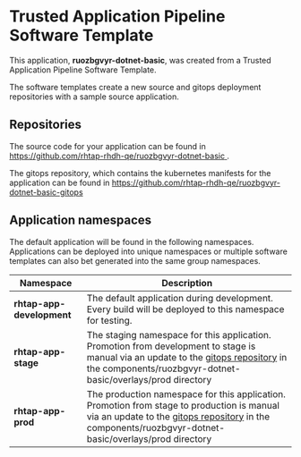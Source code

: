 # Trusted Application Pipeline Software Template

This application, **ruozbgvyr-dotnet-basic**, was created from a Trusted Application Pipeline Software Template.

The software templates create a new source and gitops deployment repositories with a sample source application. 

## Repositories

The source code for your application can be found in [https://github.com/rhtap-rhdh-qe/ruozbgvyr-dotnet-basic ](https://github.com/rhtap-rhdh-qe/ruozbgvyr-dotnet-basic ).
 
The gitops repository, which contains the kubernetes manifests for the application can be found in 
[https://github.com/rhtap-rhdh-qe/ruozbgvyr-dotnet-basic-gitops ](https://github.com/rhtap-rhdh-qe/ruozbgvyr-dotnet-basic-gitops ) 

## Application namespaces 

The default application will be found in the following namespaces. Applications can be deployed into unique namespaces or multiple software templates can also bet generated into the same group namespaces.  

|  Namespace   |  Description   |  
| -------- | -------- |   
| **rhtap-app-development** | The default application during development. Every build will be deployed to this namespace for testing. | 
| **rhtap-app-stage** | The staging namespace for this application. Promotion from development to stage is manual via an update to the [gitops repository](https://github.com/rhtap-rhdh-qe/ruozbgvyr-dotnet-basic-gitops ) in the components/ruozbgvyr-dotnet-basic/overlays/prod directory |  
| **rhtap-app-prod** | The production namespace for this application. Promotion from stage to production is manual via an update to the [gitops repository](https://github.com/rhtap-rhdh-qe/ruozbgvyr-dotnet-basic-gitops ) in the components/ruozbgvyr-dotnet-basic/overlays/prod directory | 